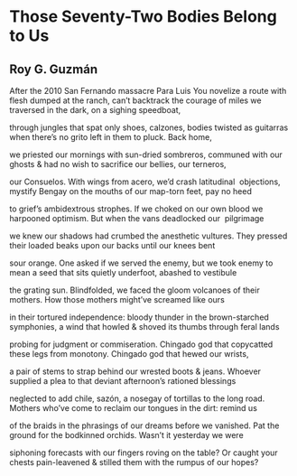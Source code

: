 # Those Seventy-Two Bodies Belong to Us
## Roy G. Guzmán
After the 2010 San Fernando massacre
Para Luis
You novelize a route with flesh dumped at the ranch, can’t backtrack
the courage of miles we traversed in the dark, on a sighing speedboat,

through jungles that spat only shoes, calzones, bodies twisted
as guitarras when there’s no grito left in them to pluck. Back home,

we priested our mornings with sun-dried sombreros, communed
with our ghosts & had no wish to sacrifice our bellies, our terneros,

our Consuelos. With wings from acero, we’d crash latitudinal  objections,
mystify Bengay on the mouths of our map-torn feet, pay no heed

to grief’s ambidextrous strophes. If we choked on our own blood
we harpooned optimism. But when the vans deadlocked our  pilgrimage

we knew our shadows had crumbed the anesthetic vultures.
They pressed their loaded beaks upon our backs until our knees bent

sour orange. One asked if we served the enemy, but we took enemy
to mean a seed that sits quietly underfoot, abashed to vestibule

the grating sun. Blindfolded, we faced the gloom volcanoes
of their mothers. How those mothers might’ve screamed like ours

in their tortured independence: bloody thunder in the brown-starched
symphonies, a wind that howled & shoved its thumbs through feral lands

probing for judgment or commiseration. Chingado god that copycatted
these legs from monotony. Chingado god that hewed our wrists,

a pair of stems to strap behind our wrested boots & jeans. Whoever
supplied a plea to that deviant afternoon’s rationed blessings

neglected to add chile, sazón, a nosegay of tortillas to the long road.
Mothers who’ve come to reclaim our tongues in the dirt: remind us

of the braids in the phrasings of our dreams before we vanished. Pat
the ground for the bodkinned orchids. Wasn’t it yesterday we were

siphoning forecasts with our fingers roving on the table? Or caught
your chests pain-leavened & stilled them with the rumpus of our hopes?